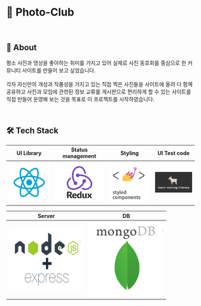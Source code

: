 # 📸 Photo-Club
<br>

## 📝 About

평소 사진과 영상을 좋아하는 취미를 가지고 있어 실제로 사진 동호회를 중심으로 한 커뮤니티 사이트를 만들어 보고 싶었습니다. 
<br>
<br>
각자 자신만의 개성과 작품성을 가지고 있는 직접 찍은 사진들을 사이트에 올려 다 함께 공유하고 사진과 모임에 관련된 정보 교류를 게시판으로 편리하게 할 수 있는 사이트를 직접 만들어 운영해 보는 것을 목표로 이 프로젝트를 시작하였습니다.

<br>

## 🛠️ Tech Stack
|               UI Library                |                      Status management               |                Styling                 |                UI Test code               | 
| :----------------------------------------: | :-----------------------------------------------: | :----------------------------------------: | :--------------------------------------------: |
| <img src="images/React.png" width="200px"> | <img src="images/redux.png" width="200px"> | <img src="images/SC.png" width="200px"> | <img src="images/react testing library.jpeg" width="200px"> |

|                        Server                        |                        DB                        |               
|:----------------------------------------------------: | :---------------------------------------: |
| <img src="images/node.png" width="200px"> | <img src="images/Mongo.png" width="200px"> | 
